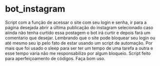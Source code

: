 # bot_instagram

Script com a função de acessar o site com seu login e senha, ir para a página desejada abrir a última publicação do instagram selecionado caso aiinda não tenha curtido essa postagem o bot irá curtir e depois fará um comentario que desejar. Lembrando que o site pode bloquear seu login ou até mesmo seu ip pelo fato de estar usando um script de automação. Por mais que foi usado o sleep para ser ter um tempo de uma tarefa a outra e esse tempo varia não me responsabilizo por algum bloqueio. Script feito para aperfeiçoamento de códigos. Faça bom uso.

